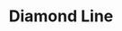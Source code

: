 ---
title: Diamond Line
title_zh: 鑽石綫
route_sign: [D]
branch_line: false
stations:
  - station_code: [D1]
    name: UCHQ North
    name_zh: 聯總北
    transfer:
      - route_sign: [B,Ac]
    first_station: true
  - station_code: [D2]
    name: Berryview
    name_zh: 啤梨山
    transfer:
      - route_sign: [C]
  - station_code: [D3]
    name: Mirai
    name_zh: 美來
    transfer:
      - route_sign: [G,Ac,C]
  - station_code: [D4]
    name: Mugen
    name_zh: 無限
    transfer:
      - route_sign: [B,V,W,P]
  - station_code: [D5]
    name: Downtown East
    name_zh: 市中心東
    transfer:
      - route_sign: [W,C]
  - station_code: [D6]
    name: Diamond Hill
    name_zh: 鑽石山
    last_station: true
custom_style: table{margin:0 auto}.station-code-bg-first{background-image:url(/img/bg/diamondline.png);background-repeat:no-repeat;background-size:7px 50%;background-position:51px bottom}.station-code-bg{background-image:url(/img/bg/diamondline.png);background-repeat:no-repeat;background-size:7px 101%;background-position:51px}.station-code-bg-last{background-image:url(/img/bg/diamondline.png);background-repeat:no-repeat;background-size:7px 50%;background-position:51px top}
weight: 8
---